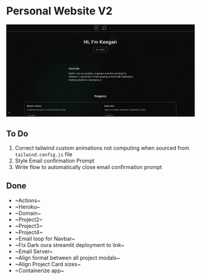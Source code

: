 # Personal Website V2


![Sample Image](./public/example.png)


## To Do
1. Correct tailwind custom animations not computing when sourced from `tailwind.config.js` file
5. Style Email confirmation Prompt
6. Write flow to automatically close email confirmation prompt

## Done
- ~Actions~
- ~Heroku~
- ~Domain~
- ~Project2~
- ~Project3~
- ~Project4~
- ~Email loop for Navbar~
- ~Fix Dark oura streamlit deployment to link~
- ~Email Server~
- ~Align format between all project modals~
- ~Align Project Card sizes~
- ~Containerize app~

